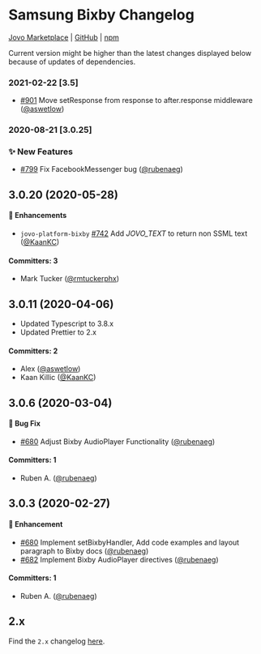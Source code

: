 # Samsung Bixby Changelog
[Jovo Marketplace](https://www.jovo.tech/marketplace/jovo-platform-bixby) | [GitHub](https://github.com/jovotech/jovo-framework/tree/master/jovo-platforms/jovo-platform-bixby) | [npm](https://www.npmjs.com/package/jovo-platform-bixby)

Current version might be higher than the latest changes displayed below because of updates of dependencies.

### 2021-02-22 [3.5]
- [#901](https://github.com/jovotech/jovo-framework/pull/901) Move setResponse from response to after.response middleware ([@aswetlow](https://github.com/aswetlow))


### 2020-08-21 [3.0.25]

### :sparkles: New Features

* [#799](https://github.com/jovotech/jovo-framework/pull/799) Fix FacebookMessenger bug ([@rubenaeg](https://github.com/rubenaeg))



## 3.0.20 (2020-05-28)

#### :nail_care: Enhancements
 * `jovo-platform-bixby` [#742](https://github.com/jovotech/jovo-framework/pull/742) Add _JOVO_TEXT_ to return non SSML text ([@KaanKC](https://github.com/KaanKC))  

 #### Committers: 3
- Mark Tucker ([@rmtuckerphx](https://github.com/rmtuckerphx))


## 3.0.11 (2020-04-06)

* Updated Typescript to 3.8.x
* Updated Prettier to 2.x

#### Committers: 2
- Alex ([@aswetlow](https://github.com/aswetlow))
- Kaan Killic ([@KaanKC](https://github.com/KaanKC))


## 3.0.6 (2020-03-04)

#### :bug: Bug Fix
 * [#680](https://github.com/jovotech/jovo-framework/pull/680) Adjust Bixby AudioPlayer Functionality ([@rubenaeg](https://github.com/rubenaeg))


#### Committers: 1
- Ruben A. ([@rubenaeg](https://github.com/rubenaeg))


## 3.0.3 (2020-02-27)

#### :nail_care: Enhancement
 * [#680](https://github.com/jovotech/jovo-framework/pull/680) Implement setBixbyHandler, Add code examples and layout paragraph to Bixby docs  ([@rubenaeg](https://github.com/rubenaeg))
 * [#682](https://github.com/jovotech/jovo-framework/pull/682) Implement Bixby AudioPlayer directives  ([@rubenaeg](https://github.com/rubenaeg))


#### Committers: 1
- Ruben A. ([@rubenaeg](https://github.com/rubenaeg))



## 2.x

Find the `2.x` changelog [here](https://github.com/jovotech/jovo-framework/blob/v2/CHANGELOG.md).
